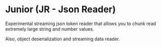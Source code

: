 # Junior  (JR - Json Reader)

Experimental streaming json token reader that allows you to chunk read extremely large string and number values.

Also, object deserialization and streaming data reader.


